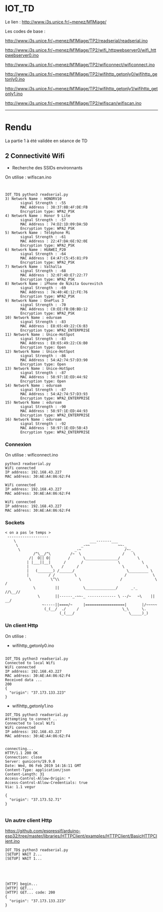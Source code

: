 # IOT_TD

Le lien : http://www.i3s.unice.fr/~menez/M1Miage/

Les codes de base :

http://www.i3s.unice.fr/~menez/M1Miage/TP2/readserial/readserial.ino

http://www.i3s.unice.fr/~menez/M1Miage/TP2/wifi_httpwebserver0/wifi_httpwebserver0.ino

http://www.i3s.unice.fr/~menez/M1Miage/TP2/wificonnect/wificonnect.ino

http://www.i3s.unice.fr/~menez/M1Miage/TP2/wifihttp_getonly0/wifihttp_getonly0.ino

http://www.i3s.unice.fr/~menez/M1Miage/TP2/wifihttp_getonly1/wifihttp_getonly1.ino

http://www.i3s.unice.fr/~menez/M1Miage/TP2/wifiscan/wifiscan.ino

<hr>

# Rendu

La partie 1 à été validée en séance de TD

## 2 Connectivité Wifi

- Recherche des SSIDs environnants

On utilise : wifiscan.ino

```


IOT_TD$ python3 readserial.py
3) Network Name : HONORV10
       signal Strength : -55
       MAC Address : 38:37:8B:4F:DE:FB
       Encryption type: WPA2_PSK
4) Network Name : Honor 9 Lite
       signal Strength : -57
       MAC Address : 74:D2:1D:09:DA:5D
       Encryption type: WPA2_PSK
5) Network Name : Téléphone Mi
       signal Strength : -61
       MAC Address : 22:47:DA:6E:92:0E
       Encryption type: WPA2_PSK
6) Network Name : HUAWEI_P20
       signal Strength : -64
       MAC Address : E4:A7:C5:45:81:F9
       Encryption type: WPA2_PSK
7) Network Name : Valhalla
       signal Strength : -68
       MAC Address : 32:07:4D:E7:22:77
       Encryption type: WPA2_PSK
8) Network Name : iPhone de Nikita Gourevitch
       signal Strength : -69
       MAC Address : 7A:40:4E:12:FE:76
       Encryption type: WPA2_PSK
9) Network Name : OnePlus 3
       signal Strength : -70
       MAC Address : C0:EE:FB:DB:BD:12
       Encryption type: WPA2_PSK
10) Network Name : eduroam
       signal Strength : -83
       MAC Address : E8:65:49:22:C6:B3
       Encryption type: WPA2_ENTERPRISE
11) Network Name : Unice-HotSpot
       signal Strength : -83
       MAC Address : E8:65:49:22:C6:B0
       Encryption type: Open
12) Network Name : Unice-HotSpot
       signal Strength : -86
       MAC Address : 54:A2:74:57:D3:90
       Encryption type: Open
13) Network Name : Unice-HotSpot
       signal Strength : -87
       MAC Address : 58:97:1E:ED:44:92
       Encryption type: Open
14) Network Name : eduroam
       signal Strength : -87
       MAC Address : 54:A2:74:57:D3:93
       Encryption type: WPA2_ENTERPRISE
15) Network Name : eduroam
       signal Strength : -90
       MAC Address : 58:97:1E:ED:44:93
       Encryption type: WPA2_ENTERPRISE
16) Network Name : eduroam
       signal Strength : -92
       MAC Address : 58:97:1E:ED:5B:43
       Encryption type: WPA2_ENTERPRISE

```

### Connexion

On utilise : wificonnect.ino

```
python3 readserial.py
WiFi connected
IP address: 192.168.43.227
MAC address: 30:AE:A4:86:62:F4

WiFi connected
IP address: 192.168.43.227
MAC address: 30:AE:A4:86:62:F4

WiFi connected
IP address: 192.168.43.227
MAC address: 30:AE:A4:86:62:F4

```

### Sockets

```
< on a pas le temps >
 -------------------
    \                                  ___-------___
     \                             _-~~             ~~-_
      \                         _-~                    /~-_
             /^\__/^\         /~  \                   /    \
           /|  O|| O|        /      \_______________/        \
          | |___||__|      /       /                \          \
          |          \    /      /                    \          \
          |   (_______) /______/                        \_________ \
          |         / /         \                      /            \
           \         \^\\         \                  /               \     /
             \         ||           \______________/      _-_       //\__//
               \       ||------_-~~-_ ------------- \ --/~   ~\    || __/
                 ~-----||====/~     |==================|       |/~~~~~
                  (_(__/  ./     /                    \_\      \.
                         (_(___/                         \_____)_)

```

### Un client Http

On utilise :

- wifihttp_getonly0.ino

```

IOT_TD$ python3 readserial.py
Connected to local Wifi
WiFi connected
IP address: 192.168.43.227
MAC address: 30:AE:A4:86:62:F4
Received data ...
200
{
  "origin": "37.173.133.223"
}

```

- wifihttp_getonly1.ino

```
IOT_TD$ python3 readserial.py
Attempting to connect ..
Connected to local Wifi
WiFi connected
IP address: 192.168.43.227
MAC address: 30:AE:A4:86:62:F4


connecting...
HTTP/1.1 200 OK
Connection: close
Server: gunicorn/19.9.0
Date: Wed, 06 Feb 2019 14:16:11 GMT
Content-Type: application/json
Content-Length: 31
Access-Control-Allow-Origin: *
Access-Control-Allow-Credentials: true
Via: 1.1 vegur

{
  "origin": "37.173.52.71"
}


```

### Un autre client Http

https://github.com/espressif/arduino-esp32/tree/master/libraries/HTTPClient/examples/HTTPClient/BasicHTTPClient.ino

```
IOT_TD$ python3 readserial.py
[SETUP] WAIT 2...
[SETUP] WAIT 1...





[HTTP] begin...
[HTTP] GET...
[HTTP] GET... code: 200
{
  "origin": "37.173.133.223"
}

```
